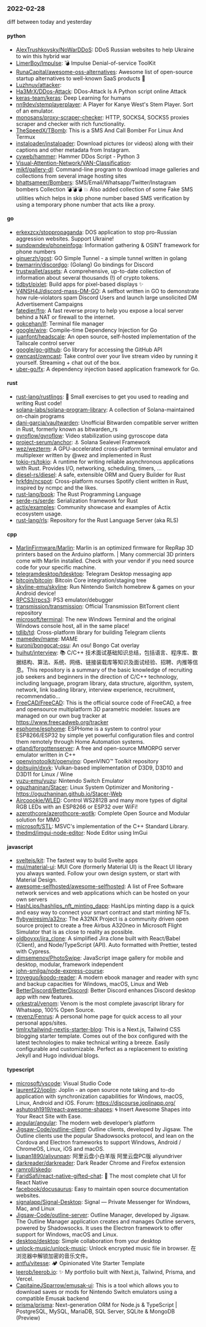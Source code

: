 ### 2022-02-28
diff between today and yesterday

#### python
* [AlexTrushkovsky/NoWarDDoS](https://github.com/AlexTrushkovsky/NoWarDDoS): DDoS Russian websites to help Ukraine to win this hybrid war
* [LimerBoy/Impulse](https://github.com/LimerBoy/Impulse): 💣 Impulse Denial-of-service ToolKit
* [RunaCapital/awesome-oss-alternatives](https://github.com/RunaCapital/awesome-oss-alternatives): Awesome list of open-source startup alternatives to well-known SaaS products 🚀
* [Luzhnuy/attacker](https://github.com/Luzhnuy/attacker): 
* [Ha3MrX/DDos-Attack](https://github.com/Ha3MrX/DDos-Attack): DDos-Attack Is A Python script online Attack
* [keras-team/keras](https://github.com/keras-team/keras): Deep Learning for humans
* [nn9dev/stemplayerplayer](https://github.com/nn9dev/stemplayerplayer): A Player for Kanye West's Stem Player. Sort of an emulator.
* [monosans/proxy-scraper-checker](https://github.com/monosans/proxy-scraper-checker): HTTP, SOCKS4, SOCKS5 proxies scraper and checker with rich functionality.
* [TheSpeedX/TBomb](https://github.com/TheSpeedX/TBomb): This is a SMS And Call Bomber For Linux And Termux
* [instaloader/instaloader](https://github.com/instaloader/instaloader): Download pictures (or videos) along with their captions and other metadata from Instagram.
* [cyweb/hammer](https://github.com/cyweb/hammer): Hammer DDos Script - Python 3
* [Visual-Attention-Network/VAN-Classification](https://github.com/Visual-Attention-Network/VAN-Classification): 
* [mikf/gallery-dl](https://github.com/mikf/gallery-dl): Command-line program to download image galleries and collections from several image hosting sites
* [bhattsameer/Bombers](https://github.com/bhattsameer/Bombers): SMS/Email/Whatsapp/Twitter/Instagram bombers Collection 💣💣💣 💥 Also added collection of some Fake SMS utilities which helps in skip phone number based SMS verification by using a temporary phone number that acts like a proxy.

#### go
* [erkexzcx/stoppropaganda](https://github.com/erkexzcx/stoppropaganda): DOS application to stop pro-Russian aggression websites. Support Ukraine!
* [sundowndev/phoneinfoga](https://github.com/sundowndev/phoneinfoga): Information gathering & OSINT framework for phone numbers
* [ginuerzh/gost](https://github.com/ginuerzh/gost): GO Simple Tunnel - a simple tunnel written in golang
* [bwmarrin/discordgo](https://github.com/bwmarrin/discordgo): (Golang) Go bindings for Discord
* [trustwallet/assets](https://github.com/trustwallet/assets): A comprehensive, up-to-date collection of information about several thousands (!) of crypto tokens.
* [tidbyt/pixlet](https://github.com/tidbyt/pixlet): Build apps for pixel-based displays ✨
* [V4NSH4J/discord-mass-DM-GO](https://github.com/V4NSH4J/discord-mass-DM-GO): A selfbot written in GO to demonstrate how rule-violators spam Discord Users and launch large unsolicited DM Advertisement Campaigns
* [fatedier/frp](https://github.com/fatedier/frp): A fast reverse proxy to help you expose a local server behind a NAT or firewall to the internet.
* [gokcehan/lf](https://github.com/gokcehan/lf): Terminal file manager
* [google/wire](https://github.com/google/wire): Compile-time Dependency Injection for Go
* [juanfont/headscale](https://github.com/juanfont/headscale): An open source, self-hosted implementation of the Tailscale control server
* [google/go-github](https://github.com/google/go-github): Go library for accessing the GitHub API
* [owncast/owncast](https://github.com/owncast/owncast): Take control over your live stream video by running it yourself. Streaming + chat out of the box.
* [uber-go/fx](https://github.com/uber-go/fx): A dependency injection based application framework for Go.

#### rust
* [rust-lang/rustlings](https://github.com/rust-lang/rustlings): 🦀 Small exercises to get you used to reading and writing Rust code!
* [solana-labs/solana-program-library](https://github.com/solana-labs/solana-program-library): A collection of Solana-maintained on-chain programs
* [dani-garcia/vaultwarden](https://github.com/dani-garcia/vaultwarden): Unofficial Bitwarden compatible server written in Rust, formerly known as bitwarden_rs
* [gyroflow/gyroflow](https://github.com/gyroflow/gyroflow): Video stabilization using gyroscope data
* [project-serum/anchor](https://github.com/project-serum/anchor): ⚓ Solana Sealevel Framework
* [wez/wezterm](https://github.com/wez/wezterm): A GPU-accelerated cross-platform terminal emulator and multiplexer written by @wez and implemented in Rust
* [tokio-rs/tokio](https://github.com/tokio-rs/tokio): A runtime for writing reliable asynchronous applications with Rust. Provides I/O, networking, scheduling, timers, ...
* [diesel-rs/diesel](https://github.com/diesel-rs/diesel): A safe, extensible ORM and Query Builder for Rust
* [hrkfdn/ncspot](https://github.com/hrkfdn/ncspot): Cross-platform ncurses Spotify client written in Rust, inspired by ncmpc and the likes.
* [rust-lang/book](https://github.com/rust-lang/book): The Rust Programming Language
* [serde-rs/serde](https://github.com/serde-rs/serde): Serialization framework for Rust
* [actix/examples](https://github.com/actix/examples): Community showcase and examples of Actix ecosystem usage.
* [rust-lang/rls](https://github.com/rust-lang/rls): Repository for the Rust Language Server (aka RLS)

#### cpp
* [MarlinFirmware/Marlin](https://github.com/MarlinFirmware/Marlin): Marlin is an optimized firmware for RepRap 3D printers based on the Arduino platform. | Many commercial 3D printers come with Marlin installed. Check with your vendor if you need source code for your specific machine.
* [telegramdesktop/tdesktop](https://github.com/telegramdesktop/tdesktop): Telegram Desktop messaging app
* [bitcoin/bitcoin](https://github.com/bitcoin/bitcoin): Bitcoin Core integration/staging tree
* [skyline-emu/skyline](https://github.com/skyline-emu/skyline): Run Nintendo Switch homebrew & games on your Android device!
* [RPCS3/rpcs3](https://github.com/RPCS3/rpcs3): PS3 emulator/debugger
* [transmission/transmission](https://github.com/transmission/transmission): Official Transmission BitTorrent client repository
* [microsoft/terminal](https://github.com/microsoft/terminal): The new Windows Terminal and the original Windows console host, all in the same place!
* [tdlib/td](https://github.com/tdlib/td): Cross-platform library for building Telegram clients
* [mamedev/mame](https://github.com/mamedev/mame): MAME
* [kuroni/bongocat-osu](https://github.com/kuroni/bongocat-osu): An osu! Bongo Cat overlay
* [huihut/interview](https://github.com/huihut/interview): 📚 C/C++ 技术面试基础知识总结，包括语言、程序库、数据结构、算法、系统、网络、链接装载库等知识及面试经验、招聘、内推等信息。This repository is a summary of the basic knowledge of recruiting job seekers and beginners in the direction of C/C++ technology, including language, program library, data structure, algorithm, system, network, link loading library, interview experience, recruitment, recommendatio…
* [FreeCAD/FreeCAD](https://github.com/FreeCAD/FreeCAD): This is the official source code of FreeCAD, a free and opensource multiplatform 3D parametric modeler. Issues are managed on our own bug tracker at https://www.freecadweb.org/tracker
* [esphome/esphome](https://github.com/esphome/esphome): ESPHome is a system to control your ESP8266/ESP32 by simple yet powerful configuration files and control them remotely through Home Automation systems.
* [otland/forgottenserver](https://github.com/otland/forgottenserver): A free and open-source MMORPG server emulator written in C++
* [openvinotoolkit/openvino](https://github.com/openvinotoolkit/openvino): OpenVINO™ Toolkit repository
* [doitsujin/dxvk](https://github.com/doitsujin/dxvk): Vulkan-based implementation of D3D9, D3D10 and D3D11 for Linux / Wine
* [yuzu-emu/yuzu](https://github.com/yuzu-emu/yuzu): Nintendo Switch Emulator
* [oguzhaninan/Stacer](https://github.com/oguzhaninan/Stacer): Linux System Optimizer and Monitoring - https://oguzhaninan.github.io/Stacer-Web
* [Aircoookie/WLED](https://github.com/Aircoookie/WLED): Control WS2812B and many more types of digital RGB LEDs with an ESP8266 or ESP32 over WiFi!
* [azerothcore/azerothcore-wotlk](https://github.com/azerothcore/azerothcore-wotlk): Complete Open Source and Modular solution for MMO
* [microsoft/STL](https://github.com/microsoft/STL): MSVC's implementation of the C++ Standard Library.
* [thedmd/imgui-node-editor](https://github.com/thedmd/imgui-node-editor): Node Editor using ImGui

#### javascript
* [sveltejs/kit](https://github.com/sveltejs/kit): The fastest way to build Svelte apps
* [mui/material-ui](https://github.com/mui/material-ui): MUI Core (formerly Material UI) is the React UI library you always wanted. Follow your own design system, or start with Material Design.
* [awesome-selfhosted/awesome-selfhosted](https://github.com/awesome-selfhosted/awesome-selfhosted): A list of Free Software network services and web applications which can be hosted on your own servers
* [HashLips/hashlips_nft_minting_dapp](https://github.com/HashLips/hashlips_nft_minting_dapp): HashLips minting dapp is a quick and easy way to connect your smart contract and start minting NFTs.
* [flybywiresim/a32nx](https://github.com/flybywiresim/a32nx): The A32NX Project is a community driven open source project to create a free Airbus A320neo in Microsoft Flight Simulator that is as close to reality as possible.
* [oldboyxx/jira_clone](https://github.com/oldboyxx/jira_clone): A simplified Jira clone built with React/Babel (Client), and Node/TypeScript (API). Auto formatted with Prettier, tested with Cypress.
* [dimsemenov/PhotoSwipe](https://github.com/dimsemenov/PhotoSwipe): JavaScript image gallery for mobile and desktop, modular, framework independent
* [john-smilga/node-express-course](https://github.com/john-smilga/node-express-course): 
* [troyeguo/koodo-reader](https://github.com/troyeguo/koodo-reader): A modern ebook manager and reader with sync and backup capacities for Windows, macOS, Linux and Web
* [BetterDiscord/BetterDiscord](https://github.com/BetterDiscord/BetterDiscord): Better Discord enhances Discord desktop app with new features.
* [orkestral/venom](https://github.com/orkestral/venom): Venom is the most complete javascript library for Whatsapp, 100% Open Source.
* [revenz/Fenrus](https://github.com/revenz/Fenrus): A personal home page for quick access to all your personal apps/sites.
* [timlrx/tailwind-nextjs-starter-blog](https://github.com/timlrx/tailwind-nextjs-starter-blog): This is a Next.js, Tailwind CSS blogging starter template. Comes out of the box configured with the latest technologies to make technical writing a breeze. Easily configurable and customizable. Perfect as a replacement to existing Jekyll and Hugo individual blogs.

#### typescript
* [microsoft/vscode](https://github.com/microsoft/vscode): Visual Studio Code
* [laurent22/joplin](https://github.com/laurent22/joplin): Joplin - an open source note taking and to-do application with synchronization capabilities for Windows, macOS, Linux, Android and iOS. Forum: https://discourse.joplinapp.org/
* [ashutosh1919/react-awesome-shapes](https://github.com/ashutosh1919/react-awesome-shapes): 🌀 Insert Awesome Shapes into Your React Site with Ease.
* [angular/angular](https://github.com/angular/angular): The modern web developer’s platform
* [Jigsaw-Code/outline-client](https://github.com/Jigsaw-Code/outline-client): Outline clients, developed by Jigsaw. The Outline clients use the popular Shadowsocks protocol, and lean on the Cordova and Electron frameworks to support Windows, Android / ChromeOS, Linux, iOS and macOS.
* [liupan1890/aliyunpan](https://github.com/liupan1890/aliyunpan): 阿里云盘小白羊版 阿里云盘PC版 aliyundriver
* [darkreader/darkreader](https://github.com/darkreader/darkreader): Dark Reader Chrome and Firefox extension
* [ramroll/skedo](https://github.com/ramroll/skedo): 
* [FaridSafi/react-native-gifted-chat](https://github.com/FaridSafi/react-native-gifted-chat): 💬 The most complete chat UI for React Native
* [facebook/docusaurus](https://github.com/facebook/docusaurus): Easy to maintain open source documentation websites.
* [signalapp/Signal-Desktop](https://github.com/signalapp/Signal-Desktop): Signal — Private Messenger for Windows, Mac, and Linux
* [Jigsaw-Code/outline-server](https://github.com/Jigsaw-Code/outline-server): Outline Manager, developed by Jigsaw. The Outline Manager application creates and manages Outline servers, powered by Shadowsocks. It uses the Electron framework to offer support for Windows, macOS and Linux.
* [desktop/desktop](https://github.com/desktop/desktop): Simple collaboration from your desktop
* [unlock-music/unlock-music](https://github.com/unlock-music/unlock-music): Unlock encrypted music file in browser. 在浏览器中解锁加密的音乐文件。
* [antfu/vitesse](https://github.com/antfu/vitesse): 🏕 Opinionated Vite Starter Template
* [leerob/leerob.io](https://github.com/leerob/leerob.io): ✨ My portfolio built with Next.js, Tailwind, Prisma, and Vercel.
* [CapitaineJSparrow/emusak-ui](https://github.com/CapitaineJSparrow/emusak-ui): This is a tool which allows you to download saves or mods for Nintendo Switch emulators using a compatible Emusak backend
* [prisma/prisma](https://github.com/prisma/prisma): Next-generation ORM for Node.js & TypeScript | PostgreSQL, MySQL, MariaDB, SQL Server, SQLite & MongoDB (Preview)
